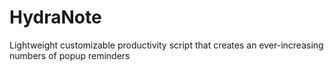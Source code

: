 # HydraNote
Lightweight customizable productivity script that creates an ever-increasing numbers of popup reminders
